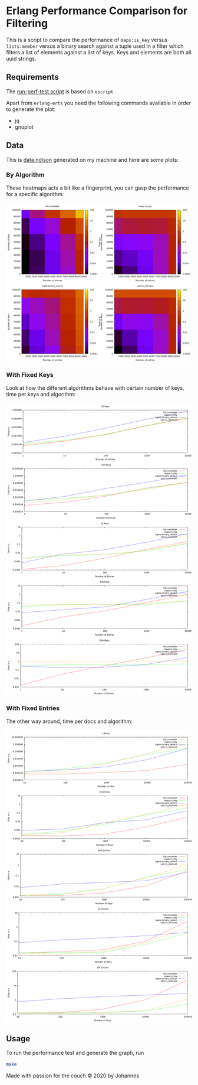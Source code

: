 # Erlang Performance Comparison for Filtering

This is a script to compare the performance of `maps:is_key` versus `lists:member` versus a binary search against a tuple used in a filter which filters a list of elements against a list of keys. Keys and elements are both all uuid strings.


## Requirements
The [run-perf-test script](run-perf-test) is based on `escript`.

Apart from `erlang-erts` you need the following commands available in order to generate the plot:
* jq
* gnuplot


## Data
This is [data.ndjson](data.ndjson) generated on my machine and here are some plots:

### By Algorithm
These heatmaps acts a bit like a fingerprint, you can gasp the performance for a specific algorithm:

![A graph showing a heatmap for each algorithm](image/types.png)

### With Fixed Keys
Look at how the different algorithms behave with certain number of keys, time per keys and algorithm:

![A graph showing a lineplot for certain number of keys](image/keys.png)

### With Fixed Entries
The other way around, time per docs and algorithm:

![A graph showing a lineplot for certain number of entries](image/entries.png)


## Usage
To run the performance test and generate the graph, run

```bash
make
```


Made with passion for the couch © 2020 by Johannes
